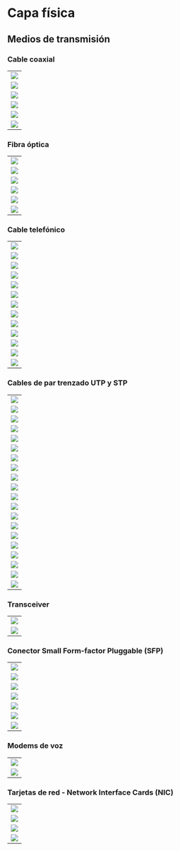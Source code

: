 # Capa física

## Medios de transmisión

### Cable coaxial

|        |
|:------:|
|![](https://cdn.ttgtmedia.com/rms/onlineImages/networking-coaixal_cable_01_desktop.jpg "")|
|![](https://hamradioschool.com/wp-content/uploads/2016/06/Coax-Comparison-Image.jpg "")|
|![](https://s3-ap-southeast-1.amazonaws.com/a2.datacaciques.com/wm/3362201994/2926395705/3084143139.jpg "")|
|![](http://s3.showmecables.com/images/catalog/product/F-81-F-Type-Female-to-F-Type-Female-Inline-Splice-Adapter-1.jpg "")|
|![](http://www.alarmcctv.com/v/knowledgebase/kb_f_connector.gif "")|
|![](http://www.satpro.tv/images/ex11-diagram.jpg "")|

### Fibra óptica

|        |
|:------:|
|![](https://images.fineartamerica.com/images-medium-large/fiber-optic-cable-wayne-pascall.jpg "")|
|![](http://www.ctekk.com/Pix/fiber_spec.jpg "")|
|![](https://i.ytimg.com/vi/4Ovqe3XjRqM/maxresdefault.jpg "")|
|![](https://www.fiber-mania.com/wp-content/uploads/2014/09/fiber-connectors1.jpg "")|
|![](http://foa.org/tech/ref/appln/transceiver.jpg "")|
|![](https://upload.wikimedia.org/wikipedia/commons/thumb/a/a3/SFP-front-RX-TX.jpg/220px-SFP-front-RX-TX.jpg "")|

### Cable telefónico

|        |
|:------:|
|![](https://www.qiannipicture.com/pic/uploadfile2/Uploadfile/6/NewProduct/Shoot/678883/F1823737569E8D966796568DCD03CF9392C9B793CE4323C71683D2F993337336D2CB9E23B263D29303CBC6D2C9BF139D365333564666C82373CCA033.JPG "")|
|![](https://www.cmple.com/content/images/thumbs/phone-cable-flat-4-wire-solid-silver-1000ft-26awg_nid0005460_NID0006485.jpeg "")|
|![](https://i.ebayimg.com/images/g/4zEAAOSw4nZaw3RH/s-l300.jpg "")|
|![](https://sc01.alicdn.com/kf/HTB11KcgcywIL1JjSZFsq6AXFFXak/rj11-female-telephone-cable-connector-rj11-connectors.jpg_350x350.jpg "")|
|![](http://i.ebayimg.com/images/g/N5IAAOSwintXRhFB/s-l300.jpg "")|
|![](http://i.ebayimg.com/images/i/290986642163-0-1/s-l1000.jpg "")|
|![](https://is.alicdn.com/img/pb/199/760/793/793760199_748.jpg "")|
|![](https://i.ebayimg.com/images/i/282630333625-0-1/s-l1000.jpg "")|
|![](http://www.mavromatic.com/wp-content/uploads/2016/06/cat5-telephone.png "")|
|![](https://www.diskdepot.co.uk/images/detailed/8/adsl_microfilter.jpg "")|
|![](https://www.pctechguide.com/wp-content/uploads/2011/09/62wiresonly.gif "")|
|![](https://upload.wikimedia.org/wikipedia/commons/c/c6/DSL-filter-splitter-circuit-0a.jpg "")|
|![](https://www.adslnation.com/images/filters/YPL-002-microfilter.gif "")|

### Cables de par trenzado UTP y STP

|        |
|:------:|
|![](http://mec-s1-p.mlstatic.com/rollo-de-cable-utp-categoria-5e-azul-anera-cat5e-305-mts-693-MEC4399510691_052013-O.jpg "")|
|![](http://www.fiber-optic-equipment.com/wp-content/uploads/2017/04/UTP-vs-STP.jpg "")|
|![](https://www.1000ftcables.com/blog/wp-content/uploads/2018/07/ftp-stp-utp-cables.jpg "")|
|![](https://qph.fs.quoracdn.net/main-qimg-2a7a861a965066d1a4baec755204f507 "")|
|![](https://i.ebayimg.com/images/g/fRgAAOSwEZdaKO~Y/s-l300.jpg "")|
|![](https://4.bp.blogspot.com/-b981cF2M7oc/V5uawouwM7I/AAAAAAAAADY/jIcZ_b6erxsQ7Gm3KAGJWVZ3kZ0M0vxmwCK4B/s1600/Cat5e%2Bcat6%2Bca6a%2Bcat7%2BPremium%2BWires.jpg "")|
|![](https://3.bp.blogspot.com/-9e78Fwl3n0c/V5ub3-mmoAI/AAAAAAAAADk/J6HitJxz8MUGs6dlMkB2HNxUd2VWgH6DQCK4B/s1600/cat5e%2Bcat6%2Bcat6a%2Bcat7%2Bspeed.jpg "")|
|![](https://blog.router-switch.com/wp-content/uploads/2016/01/Ethernet-Cabling-Standards.png "")|
|![](https://www.dnatechindia.com/image/cache/catalog/rj45-connector-buy-500x500.jpg "")|
|![](https://i.ebayimg.com/images/i/200549323563-0-1/s-l1000.jpg "")|
|![](http://i.ebayimg.com/images/i/161889034776-0-1/s-l1000.jpg "")|
|![](https://ae01.alicdn.com/kf/HTB1DdyNc7UmBKNjSZFOq6yb2XXas/CNCOB-environmental-protection-rj45-8p8c-connector-jacket-cat5e-cat6-cable-protection-sleeve-suitable-for-cable-diameter.jpg "")|
|![](http://www.patrickdenis.biz/wp-content/uploads/2015/08/cat5_wiring_diagram_by_krhainos-e1441051259147.jpg "")|
|![](https://www.handymanhowto.com/wp-content/uploads/2016/12/Cat6-RJ45-Jack-with-Cat6-Ethernet-Cable.jpg "")|
|![](http://www.crownnetcom.com/photo/ps13082997-cat5e_rj45_keystone_jacks_90_degree_modular_jacks_category_5e_utp_information_outlets.jpg "")|
|![](https://sgcdn.startech.com/005329/media/products/gallery_large/c6keycouplwh.main.jpg "")|
|![](https://1.bp.blogspot.com/-I8rmIupT9co/VlfGRRSMjFI/AAAAAAAAAIs/DMH9RUwmOe0/s1600/rosetas.PNG "")|
|![](http://images.cecompass.com/productimages/W/WP_2RJ45_CAT5E/ORIG/WP_2RJ45_CAT5E_B.jpg "")|
|![](http://images.cecompass.com/productimages/W/WP_2RJ45_CAT5E/ORIG/WP_2RJ45_CAT5E_C.jpg "")|
|![](https://upload.wikimedia.org/wikipedia/commons/e/e7/DiffSignaling.png "")|

### Transceiver

|        |
|:------:|
|![](https://media.cablesandkits.com/p/HP-853g.jpg "")|
|![](https://images10.newegg.com/ProductImageCompressAll300/33-114-141-02.jpg "")|

### Conector Small Form-factor Pluggable (SFP)

|        |
|:------:|
|![](http://img.futurenowinc.com/nimg/65/74/f2364877f86744301e26502fecd2-600x600-0/cisco_compatible_sfp_optical_transceiver_with_lc_connector_for_fiber_channel.jpg "")|
|![](https://i.stack.imgur.com/uVSgS.jpg "")|
|![](https://cdn-images-1.medium.com/max/1600/0*28GaLu6oZ_3C8C1x.jpg "")|
|![](http://store.supermicro.com/media/catalog/product/cache/1/image/9df78eab33525d08d6e5fb8d27136e95/c/b/cbl-sfp_aoc-3m.jpg "")|
|![](http://www.fiber-optic-transceiver-module.com/wp-content/uploads/2015/05/hot-swappable-300x233.jpg "")|
|![](http://www.fiber-optic-transceiver-module.com/wp-content/uploads/2017/08/SFP-vs-RJ45.jpg "")|
|![](http://www.maximummidrange.com/blog/wp-content/uploads/2017/12/transceiver-comparison.jpg "")|

### Modems de voz

|        |
|:------:|
|![](https://s3-eu-west-1.amazonaws.com/images.linnlive.com/1a663d3266b9e9fe43934fe52b5a6d94/92b875e9-7ae8-484a-8fa2-5e1e02d66fda.jpg "")|
|![](https://ae01.alicdn.com/kf/HTB1tTZrsH9YBuNjy0Fgq6AxcXXak/V-92-56K-Internal-PCI-Data-Fax-Voice-Modem-fax-modem-pci-32-bit-56k-modem.jpg "")|

### Tarjetas de red - Network Interface Cards (NIC)

|        |
|:------:|
|![](https://img.dxcdn.com/productimages/sku_516553_1.jpg "")|
|![](http://i.ebayimg.com/images/i/300754600848-0-1/s-l1000.jpg "")|
|![](https://ae01.alicdn.com/kf/HTB1wfGue46I8KJjSszfq6yZVXXa5/Mini-PCIe-Module-QCA9880-WPEA-352ACN-802-11AC-Dual-Band-Wireless-WiFi-network-card-support-Linux.jpg "")|
|![](https://ae01.alicdn.com/kf/HTB1P.fGkf6H8KJjSspmq6z2WXXaA/802-11ac-for-Intel-8265NGW-8265AC-7265NGW-867Mbps-M2-NGFF-Wireless-Adapter-Network-Card-WIFI-Bluetooth.jpg "")|
